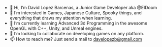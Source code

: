 - 👋 Hi, I’m David Lopez Barcenas, a Junior Game Developer aka @ElDoom
- 👀 I’m interested in Games, Japanese Culture, Spooky things, and everything that draws my attention when learning.
- 🌱 I’m currently learning Advanced 3d Programming in the awesome OpenGL with C++, Unity, and Unreal engines.
- 💞️ I’m looking to collaborate on developing games on any platform.
- 📫 How to reach me? Just send a mail to davelopezb@gmail.com

<!---
ElDoom/ElDoom is a ✨ special ✨ repository because its `README.md` (this file) appears on your GitHub profile.
You can click the Preview link to take a look at your changes.
--->
